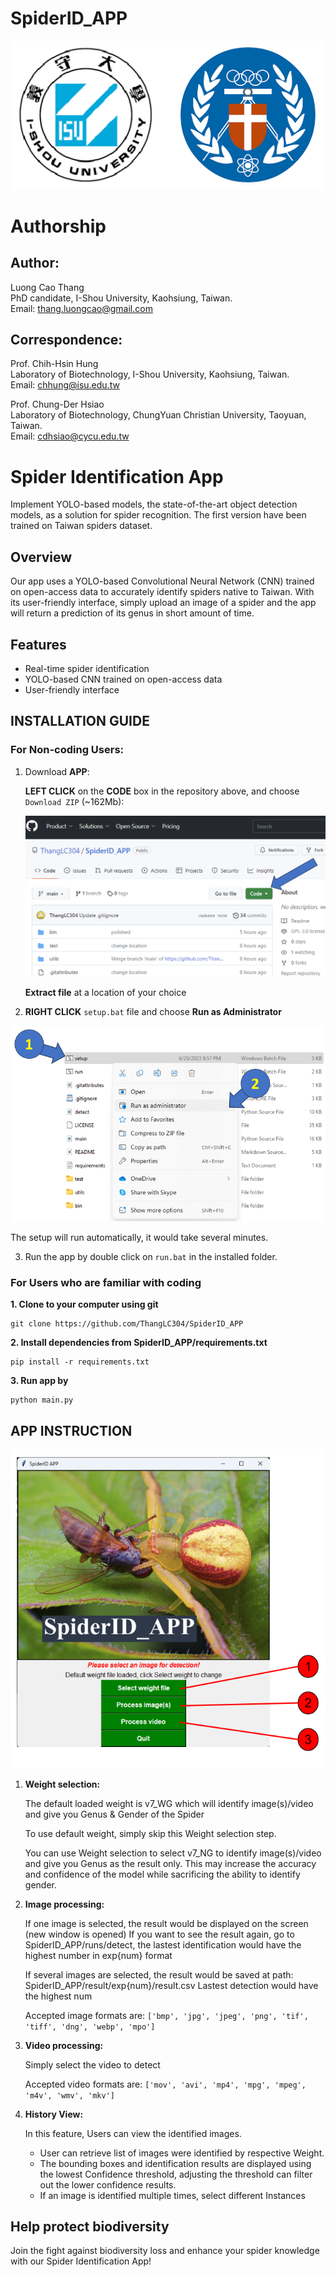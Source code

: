 <!-- Put the logo of I-Shou university and ChungYuan University on the same line -->

# SpiderID_APP

![alt text](https://github.com/ThangLC304/SpiderID_APP/blob/main/bin/support/universities.png?raw=true)


# Authorship

## Author:

Luong Cao Thang  
PhD candidate, I-Shou University, Kaohsiung, Taiwan.  
Email: [thang.luongcao@gmail.com](mailto:thang.luongcao@gmail.com)  

## Correspondence:

Prof. Chih-Hsin Hung  
Laboratory of Biotechnology, I-Shou University, Kaohsiung, Taiwan.  
Email: [chhung@isu.edu.tw](mailto:chhung@isu.edu.tw)  

Prof. Chung-Der Hsiao  
Laboratory of Biotechnology, ChungYuan Christian University, Taoyuan, Taiwan.  
Email: [cdhsiao@cycu.edu.tw](mailto:cdhsiao@cycu.edu.tw)  


# Spider Identification App
Implement YOLO-based models, the state-of-the-art object detection models, as a solution for spider recognition.
The first version have been trained on Taiwan spiders dataset.


## Overview
Our app uses a YOLO-based Convolutional Neural Network (CNN) trained on open-access data to accurately identify spiders native to Taiwan. With its user-friendly interface, simply upload an image of a spider and the app will return a prediction of its genus in short amount of time. 


## Features
- Real-time spider identification
- YOLO-based CNN trained on open-access data
- User-friendly interface


## INSTALLATION GUIDE

### For Non-coding Users:

1. Download **APP**:

    **LEFT CLICK** on the **CODE** box in the repository above, and choose ```Download ZIP``` (~162Mb):

    ![tutorial_img_01](https://github.com/ThangLC304/SpiderID_APP/blob/main/bin/support/downloadsetup00.png?raw=true)

    **Extract file** at a location of your choice

2. **RIGHT CLICK** ```setup.bat``` file and choose **Run as Administrator**

![alt text](https://github.com/ThangLC304/SpiderID_APP/blob/main/bin/support/downloadsetup01.png?raw=true)

The setup will run automatically, it would take several minutes.

3. Run the app by double click on ```run.bat``` in the installed folder.



### For Users who are familiar with coding

__1. Clone to your computer using git__

    git clone https://github.com/ThangLC304/SpiderID_APP

__2. Install dependencies from SpiderID_APP/requirements.txt__

    pip install -r requirements.txt

__3. Run app by__

    python main.py


## APP INSTRUCTION

![alt text](https://github.com/ThangLC304/SpiderID_APP/blob/main/bin/support/APP.png?raw=true)

1. **Weight selection:**

    The default loaded weight is v7_WG which will identify image(s)/video and give you Genus & Gender of the Spider

    To use default weight, simply skip this Weight selection step.

    You can use Weight selection to select v7_NG to identify image(s)/video and give you Genus as the result only. This may increase the accuracy and confidence of the model while sacrificing the ability to identify gender.

2. **Image processing:**

    If one image is selected, the result would be displayed on the screen (new window is opened)
        If you want to see the result again, go to SpiderID_APP/runs/detect, the lastest identification would have the highest number in exp{num} format

    If several images are selected, the result would be saved at path: SpiderID_APP/result/exp{num}/result.csv
        Lastest detection would have the highest num

    Accepted image formats are:
    ```['bmp', 'jpg', 'jpeg', 'png', 'tif', 'tiff', 'dng', 'webp', 'mpo']```

3. **Video processing:**

    Simply select the video to detect

    Accepted video formats are:
    ```['mov', 'avi', 'mp4', 'mpg', 'mpeg', 'm4v', 'wmv', 'mkv']```

4. **History View:**

    In this feature, Users can view the identified images.

    - User can retrieve list of images were identified by respective Weight.
    - The bounding boxes and identification results are displayed using the lowest Confidence threshold, 
    adjusting the threshold can filter out the lower confidence results.
    - If an image is identified multiple times, select different Instances



## Help protect biodiversity
Join the fight against biodiversity loss and enhance your spider knowledge with our Spider Identification App!
